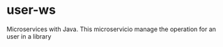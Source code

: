 # user-ws
 
 Microservices with Java. This microservicio manage the operation for an user in a library
